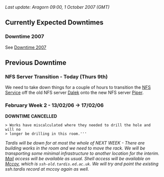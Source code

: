 *Last update: Aragorn 09:00, 1 October 2007 (GMT)*

## Currently Expected Downtimes

### Downtime 2007

See [Downtime 2007](Downtime_2007 "wikilink")

## Previous Downtime

### NFS Server Transition - Today (Thurs 9th)

We need to take down things for a couple of hours to transition the [NFS
Service](NFS_Service "wikilink") off the old NFS server
[Dalek](Dalek "wikilink") onto the new NFS server
[Piper](Piper "wikilink").

### February Week 2 - 13/02/06 -> 17/02/06

**DOWNTIME CANCELLED**

    > Works have miscalculated where they needed to drill the hole and will no
    > longer be drilling in this room.'''

*Tardis will be down for at most the whole of NEXT WEEK - There are
building works in the room and we need to move the rack. We will be
transporting some minimal infrastructure to another location for the
interim. [Mail](Mail_Service "wikilink") access will be available as
usual. Shell access will be available on [Mccoy](Mccoy "wikilink"),
which is `ssh-old.tardis.ed.ac.uk`. We will try and point the existing
ssh.tardis record at mccoy again as well.*
